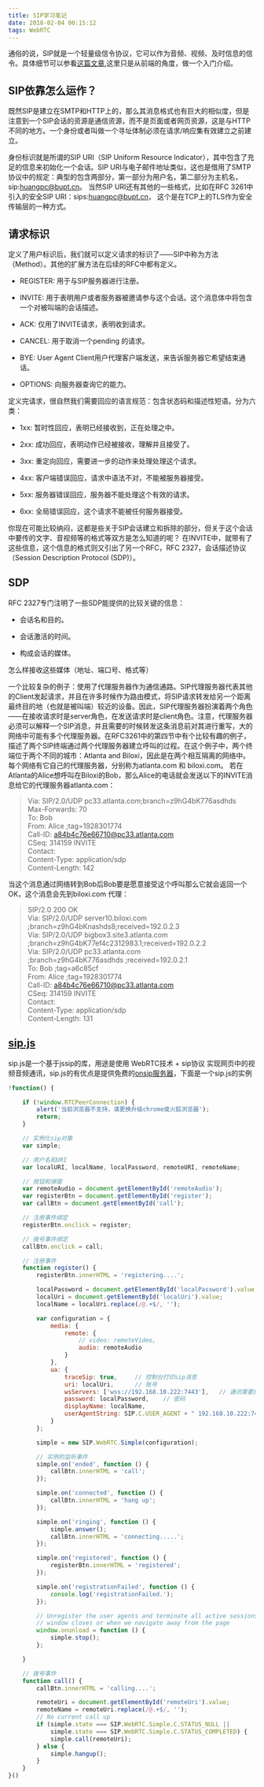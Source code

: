 ```yaml
---
title: SIP学习笔记
date: 2018-02-04 00:15:12
tags: WebRTC
---
```


通俗的说，SIP就是一个轻量级信令协议，它可以作为音频、视频、及时信息的信令。具体细节可以参看[这篇文章](http://www.cnblogs.com/gnuhpc/archive/2012/01/16/2323637.html),这里只是从前端的角度，做一个入门介绍。

## SIP依靠怎么运作？

既然SIP是建立在SMTP和HTTP上的，那么其消息格式也有巨大的相似度，但是注意到一个SIP会话的资源是通信资源，而不是页面或者网页资源，这是与HTTP不同的地方。一个身份或者叫做一个寻址体制必须在请求/响应集有效建立之前建立。

身份标识就是所谓的SIP URI（SIP Uniform Resource Indicator），其中包含了充足的信息来初始化一个会话。SIP URI与电子邮件地址类似，这也是借用了SMTP协议中的规定：典型的包含两部分，第一部分为用户名，第二部分为主机名，sip:huangpc@bupt.cn。 当然SIP URI还有其他的一些格式，比如在RFC 3261中引入的安全SIP URI：sips:huangpc@bupt.cn， 这个是在TCP上的TLS作为安全传输层的一种方式。

## 请求标识

定义了用户标识后，我们就可以定义请求的标识了——SIP中称为方法（Method）。其他的扩展方法在后续的RFC中都有定义。

- REGISTER: 用于与SIP服务器进行注册。

- INVITE: 用于表明用户或者服务器被邀请参与这个会话。这个消息体中将包含一个对被叫端的会话描述。

- ACK: 仅用了INVITE请求，表明收到请求。

- CANCEL: 用于取消一个pending 的请求。

- BYE: User Agent Client用户代理客户端发送，来告诉服务器它希望结束通话。

- OPTIONS: 向服务器查询它的能力。

定义完请求，很自然我们需要回应的语言规范：包含状态码和描述性短语。分为六类：

- 1xx: 暂时性回应，表明已经接收到，正在处理之中。

- 2xx: 成功回应，表明动作已经被接收，理解并且接受了。

- 3xx: 重定向回应，需要进一步的动作来处理处理这个请求。

- 4xx: 客户端错误回应，请求中语法不对，不能被服务器接受。

- 5xx: 服务器错误回应，服务器不能处理这个有效的请求。

- 6xx: 全局错误回应，这个请求不能被任何服务器接受。

你现在可能比较纳闷，这都是些关于SIP会话建立和拆除的部分，但关于这个会话中要传的文字、音视频等的格式等双方是怎么知道的呢？
在INVITE中，就带有了这些信息，这个信息的格式则又引出了另一个RFC，RFC 2327，会话描述协议（Session Description Protocol (SDP)）。

## SDP

RFC 2327专门注明了一些SDP能提供的比较关键的信息：

- 会话名和目的。

- 会话激活的时间。

- 构成会话的媒体。

怎么样接收这些媒体（地址、端口号、格式等）

一个比较复杂的例子：使用了代理服务器作为通信通路。SIP代理服务器代表其他的Client发起请求，并且在许多时候作为路由模式，将SIP请求转发给另一个距离最终目的地（也就是被叫端）较近的设备。因此，SIP代理服务器扮演着两个角色——在接收请求时是server角色，在发送请求时是client角色。注意，代理服务器必须可以解释一个SIP消息，并且需要的时候转发这条消息前对其进行重写，大的网络中可能有多个代理服务器。在RFC3261中的第四节中有个比较有趣的例子，描述了两个SIP终端通过两个代理服务器建立呼叫的过程。在这个例子中，两个终端位于两个不同的城市：Atlanta and Biloxi，因此是在两个相互隔离的网络中。每个网络有它自己的代理服务器，分别称为atlanta.com 和 biloxi.com。 若在Atlanta的Alice想呼叫在Biloxi的Bob，那么Alice的电话就会发送以下的INVITE消息给它的代理服务器atlanta.com：

> Via: SIP/2.0/UDP pc33.atlanta.com;branch=z9hG4bK776asdhds  
> Max-Forwards: 70  
> To: Bob  
> From: Alice ;tag=1928301774  
> Call-ID: a84b4c76e66710@pc33.atlanta.com  
> CSeq: 314159 INVITE  
> Contact:  
> Content-Type: application/sdp  
> Content-Length: 142  

当这个消息通过网络转到Bob后Bob要是愿意接受这个呼叫那么它就会返回一个OK，这个消息会先到biloxi.com 代理：

> SIP/2.0 200 OK  
> Via: SIP/2.0/UDP server10.biloxi.com  
> ;branch=z9hG4bKnashds8;received=192.0.2.3  
> Via: SIP/2.0/UDP bigbox3.site3.atlanta.com  
> ;branch=z9hG4bK77ef4c2312983.1;received=192.0.2.2  
> Via: SIP/2.0/UDP pc33.atlanta.com  
> ;branch=z9hG4bK776asdhds ;received=192.0.2.1  
> To: Bob ;tag=a6c85cf  
> From: Alice ;tag=1928301774  
> Call-ID: a84b4c76e66710@pc33.atlanta.com  
> CSeq: 314159 INVITE  
> Contact:  
> Content-Type: application/sdp  
> Content-Length: 131  

## [sip.js](https://sipjs.com/)

sip.js是一个基于jssip的库，用途是使用 WebRTC技术 + sip协议 实现网页中的视频音频通讯，sip.js的有优点是提供免费的[onsip服务器](https://www.onsip.com/)，下面是一个sip.js的实例

```javascript
!function() {

    if (!window.RTCPeerConnection) {
        alert('当前浏览器不支持，请更换升级chrome或火狐浏览器');
        return;
    }

    // 实例化sip对象
    var simple;

    // 用户名和URI
    var localURI, localName, localPassword, remoteURI, remoteName;

    // 按钮和弹窗
    var remoteAudio = document.getElementById('remoteAudio');
    var registerBtn = document.getElementById('register');
    var callBtn = document.getElementById('call');

    // 注册事件绑定
    registerBtn.onclick = register;

    // 拨号事件绑定
    callBtn.onclick = call;

    // 注册事件
    function register() {
        registerBtn.innerHTML = 'registering....';

        localPassword = document.getElementById('localPassword').value;
        localUri = document.getElementById('localUri').value;
        localName = localUri.replace(/@.+$/, '');

        var configuration = {
            media: {
                remote: {
                    // video: remoteVideo,
                    audio: remoteAudio
                }
            },
            ua: {
                traceSip: true,     // 控制台打印sip消息
                uri: localUri,      // 账号
                wsServers: ['wss://192.168.10.222:7443'],   // 通讯需要的websocket地址，不填则默认是onsip的服务器
                password: localPassword,    // 密码
                displayName: localName,
                userAgentString: SIP.C.USER_AGENT + " 192.168.10.222:7443"
            }
        };

        simple = new SIP.WebRTC.Simple(configuration);

        // 实例的监听事件
        simple.on('ended', function () {
            callBtn.innerHTML = 'call';
        });

        simple.on('connected', function () {
            callBtn.innerHTML = 'hang up';
        });

        simple.on('ringing', function () {
            simple.answer();
            callBtn.innerHTML = 'connecting.....';
        });

        simple.on('registered', function () {
            registerBtn.innerHTML = 'registered';
        });

        simple.on('registrationFailed', function () {
            console.log('registrationFailed.');
        });

        // Unregister the user agents and terminate all active sessions when the
        // window closes or when we navigate away from the page
        window.onunload = function () {
            simple.stop();
        };

    }

    // 拨号事件
    function call() {
        callBtn.innerHTML = 'calling....';

        remoteUri = document.getElementById('remoteUri').value;
        remoteName = remoteUri.replace(/@.+$/, '');
        // No current call up
        if (simple.state === SIP.WebRTC.Simple.C.STATUS_NULL ||
            simple.state === SIP.WebRTC.Simple.C.STATUS_COMPLETED) {
            simple.call(remoteUri);
        } else {
            simple.hangup();
        }
    }
}()
```